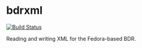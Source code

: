 bdrxml
======
[![Build Status](https://secure.travis-ci.org/Brown-University-Library/bdrxml.png?branch=master)](http://travis-ci.org/Brown-University-Library/bdrxml)

Reading and writing XML for the Fedora-based BDR.
